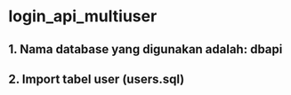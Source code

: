# login_api_multiuser
## 1. Nama database yang digunakan adalah: dbapi
## 2. Import tabel user (users.sql)
